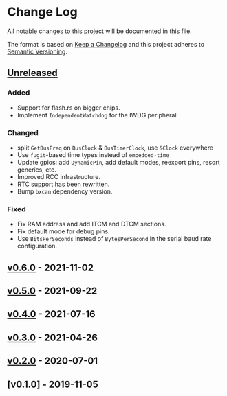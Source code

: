 # Change Log

All notable changes to this project will be documented in this file.

The format is based on [Keep a Changelog](http://keepachangelog.com/)
and this project adheres to [Semantic Versioning](http://semver.org/).

## [Unreleased]

### Added

- Support for flash.rs on bigger chips.
- Implement `IndependentWatchdog` for the IWDG peripheral

### Changed

- split `GetBusFreq` on `BusClock` & `BusTimerClock`, use `&Clock` everywhere
- Use `fugit`-based time types instead of `embedded-time`
- Update gpios: add `DynamicPin`, add default modes, reexport pins, resort generics, etc.
- Improved RCC infrastructure.
- RTC support has been rewritten.
- Bump `bxcan` dependency version.

### Fixed

- Fix RAM address and add ITCM and DTCM sections.
- Fix default mode for debug pins.
- Use `BitsPerSeconds` instead of `BytesPerSecond` in the serial baud rate configuration.

## [v0.6.0] - 2021-11-02

## [v0.5.0] - 2021-09-22

## [v0.4.0] - 2021-07-16

## [v0.3.0] - 2021-04-26

## [v0.2.0] - 2020-07-01

## [v0.1.0] - 2019-11-05


[Unreleased]: https://github.com/stm32-rs/stm32f7xx-hal/compare/v0.6.0...HEAD
[v0.6.0]: https://github.com/stm32-rs/stm32f7xx-hal/compare/v0.5.0...v0.6.0
[v0.5.0]: https://github.com/stm32-rs/stm32f7xx-hal/compare/v0.4.0...v0.5.0
[v0.4.0]: https://github.com/stm32-rs/stm32f7xx-hal/compare/v0.3.0...v0.4.0
[v0.3.0]: https://github.com/stm32-rs/stm32f7xx-hal/compare/v0.2.0...v0.3.0
[v0.2.0]: https://github.com/stm32-rs/stm32f7xx-hal/compare/v0.1.0...v0.2.0
